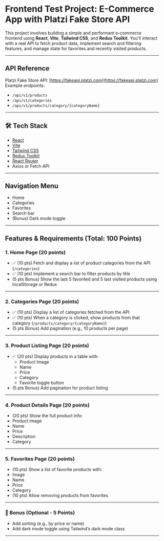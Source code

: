 #  Frontend Test Project: E-Commerce App with Platzi Fake Store API

This project involves building a simple and performant e-commerce frontend using **React**, **Vite**, **Tailwind CSS**, and **Redux Toolkit**. You'll interact with a real API to fetch product data, implement search and filtering features, and manage state for favorites and recently visited products.

---

##  API Reference

Platzi Fake Store API: [https://fakeapi.platzi.com](https://fakeapi.platzi.com)  
Example endpoints:
- `/api/v1/products`
- `/api/v1/categories`
- `/api/v1/products/category/{categoryName}`

---

## 🛠 Tech Stack

- [React](https://reactjs.org/)
- [Vite](https://vitejs.dev/)
- [Tailwind CSS](https://tailwindcss.com/)
- [Redux Toolkit](https://redux-toolkit.js.org/)
- [React Router](https://reactrouter.com/)
- Axios or Fetch API

---

##  Navigation Menu

- Home
- Categories
- Favorites
- Search bar
- (Bonus) Dark mode toggle

---

##  Features & Requirements (Total: 100 Points)

### 1. Home Page (20 points)
- ✅ (10 pts) Fetch and display a list of product categories from the API (`/categories`)
- ✅ (10 pts) Implement a search bar to filter products by title
- (5 pts Bonus) Show the last 5 favorited and 5 last visited products using localStorage or Redux

---

### 2. Categories Page (20 points)
- ✅ (10 pts) Display a list of categories fetched from the API
- ✅ (10 pts) When a category is clicked, show products from that category (`/products/category/{categoryName}`)
-  (5 pts Bonus) Add pagination (e.g., 10 products per page)

---

### 3. Product Listing Page (20 points)
- ✅ (20 pts) Display products in a table with:
  - Product Image
  - Name
  - Price
  - Category
  - Favorite  toggle button
-  (5 pts Bonus) Add pagination for product listing

---

### 4. Product Details Page (20 points)
-  (20 pts) Show the full product info:
  - Product image
  - Name
  - Price
  - Description
  - Category

---

### 5. Favorites Page (20 points)
-  (10 pts) Show a list of favorite products with:
  - Image
  - Name
  - Price
  - Category
- (10 pts) Allow removing products from favorites

---

### 🎁 Bonus (Optional - 5 Points)
-  Add sorting (e.g., by price or name)
-  Add dark mode toggle using Tailwind’s dark mode class

---


